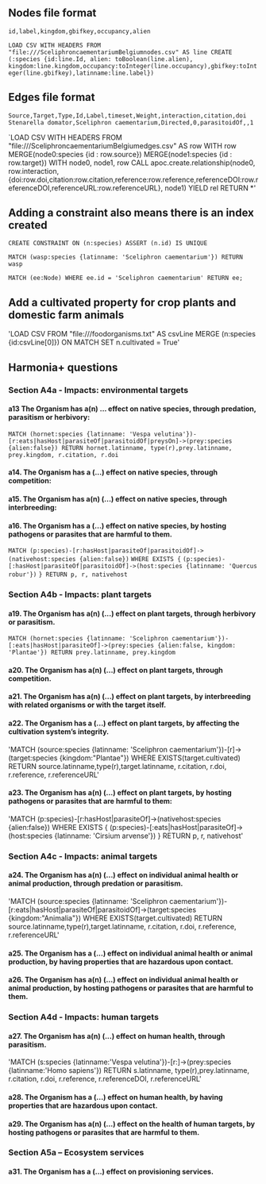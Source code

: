 ## Nodes file format
`id,label,kingdom,gbifkey,occupancy,alien`

`LOAD CSV WITH HEADERS FROM "file:///SceliphroncaementariumBelgiumnodes.csv" AS line
CREATE (:species {id:line.Id, alien: toBoolean(line.alien), kingdom:line.kingdom,occupancy:toInteger(line.occupancy),gbifkey:toInteger(line.gbifkey),latinname:line.label})`

## Edges file format
`Source,Target,Type,Id,Label,timeset,Weight,interaction,citation,doi`
`Stenarella domator,Sceliphron caementarium,Directed,0,parasitoidOf,,1`

`LOAD CSV WITH HEADERS FROM "file:///SceliphroncaementariumBelgiumedges.csv" AS row
WITH row
MERGE(node0:species {id : row.source})
MERGE(node1:species {id : row.target})
WITH node0, node1, row
CALL apoc.create.relationship(node0, row.interaction, {doi:row.doi,citation:row.citation,reference:row.reference,referenceDOI:row.referenceDOI,referenceURL:row.referenceURL}, node1) YIELD rel
RETURN *'

## Adding a constraint also means there is an index created
`CREATE CONSTRAINT ON (n:species) ASSERT (n.id) IS UNIQUE`

`MATCH (wasp:species {latinname: 'Sceliphron caementarium'})
RETURN wasp`

`MATCH (ee:Node) WHERE ee.id = 'Sceliphron caementarium' RETURN ee;`

## Add a cultivated property for crop plants and domestic farm animals 

'LOAD CSV FROM "file:///foodorganisms.txt" AS csvLine
MERGE (n:species {id:csvLine[0]})
ON MATCH SET n.cultivated = True'

## Harmonia+ questions

###  Section A4a - Impacts: environmental targets

#### a13 The Organism has a(n) ... effect on native species, through predation, parasitism or herbivory:
`MATCH (hornet:species {latinname: 'Vespa velutina'})-[r:eats|hasHost|parasiteOf|parasitoidOf|preysOn]->(prey:species {alien:false})
RETURN hornet.latinname, type(r),prey.latinname, prey.kingdom, r.citation, r.doi`

#### a14. The Organism has a (...) effect on native species, through competition:


#### a15. The Organism has a(n) (...) effect on native species, through interbreeding:

#### a16. The Organism has a (...) effect on native species, by hosting pathogens or parasites that are harmful to them.

`MATCH (p:species)-[r:hasHost|parasiteOf|parasitoidOf]->(nativehost:species {alien:false})`
`WHERE EXISTS {`
  `(p:species)-[:hasHost|parasiteOf|parasitoidOf]->(host:species {latinname: 'Quercus robur'})`
`}
RETURN p, r, nativehost`

### Section A4b - Impacts: plant targets

#### a19. The Organism has a(n) (...) effect on plant targets, through herbivory or parasitism.

`MATCH (hornet:species {latinname: 'Sceliphron caementarium'})-[:eats|hasHost|parasiteOf]->(prey:species {alien:false, kingdom: 'Plantae'})
RETURN prey.latinname, prey.kingdom`

#### a20. The Organism has a(n) (...) effect on plant targets, through competition.

#### a21. The Organism has a(n) (...) effect on plant targets, by interbreeding with related organisms or with the target itself.

#### a22. The Organism has a (...) effect on plant targets, by affecting the cultivation system’s integrity.

'MATCH (source:species {latinname: 'Sceliphron caementarium'})-[r]->(target:species {kingdom:"Plantae"})
WHERE EXISTS(target.cultivated)
RETURN source.latinname,type(r),target.latinname, r.citation, r.doi, r.reference, r.referenceURL'

#### a23. The Organism has a(n) (...) effect on plant targets, by hosting pathogens or parasites that are harmful to them:

'MATCH (p:species)-[r:hasHost|parasiteOf]->(nativehost:species {alien:false})
WHERE EXISTS {
  (p:species)-[:eats|hasHost|parasiteOf]->(host:species {latinname: 'Cirsium arvense'})
}
RETURN p, r, nativehost'

### Section A4c - Impacts: animal targets

#### a24. The Organism has a(n) (...) effect on individual animal health or animal production, through predation or parasitism.

'MATCH (source:species {latinname: 'Sceliphron caementarium'})-[r:eats|hasHost|parasiteOf|parasitoidOf]->(target:species {kingdom:"Animalia"})
WHERE EXISTS(target.cultivated)
RETURN source.latinname,type(r),target.latinname, r.citation, r.doi, r.reference, r.referenceURL'

#### a25. The Organism has a (...) effect on individual animal health or animal production, by having properties that are hazardous upon contact.

#### a26. The Organism has a(n) (...) effect on individual animal health or animal production, by hosting pathogens or parasites that are harmful to them.

### Section A4d - Impacts: human targets

#### a27. The Organism has a(n) (...) effect on human health, through parasitism.

'MATCH (s:species {latinname:'Vespa velutina'})-[r:]->(prey:species {latinname:'Homo sapiens'})
RETURN s.latinname, type(r),prey.latinname, r.citation, r.doi, r.reference, r.referenceDOI, r.referenceURL'

#### a28. The Organism has a (...) effect on human health, by having properties that are hazardous upon contact.

#### a29. The Organism has a(n) (...) effect on the health of human targets, by hosting pathogens or parasites that are harmful to them.

### Section A5a – Ecosystem services

#### a31. The Organism has a (…) effect on provisioning services.
